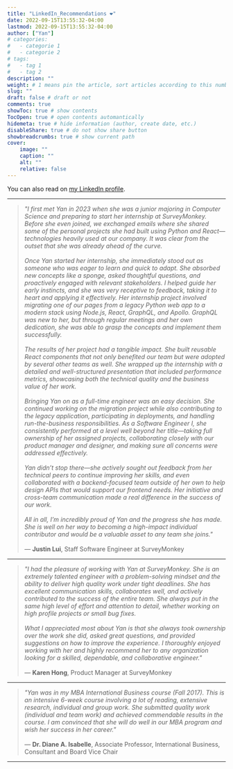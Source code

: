 ```yaml
---
title: "LinkedIn_Recommendations ❤️"
date: 2022-09-15T13:55:32-04:00
lastmod: 2022-09-15T13:55:32-04:00
author: ["Yan"]
# categories:
#   - categorie 1
#   - categorie 2
# tags:
#   - tag 1
#   - tag 2
description: ""
weight: # 1 means pin the article, sort articles according to this number
slug: ""
draft: false # draft or not
comments: true
showToc: true # show contents
TocOpen: true # open contents automantically
hidemeta: true # hide information (author, create date, etc.)
disableShare: true # do not show share button
showbreadcrumbs: true # show current path
cover:
    image: ""
    caption: ""
    alt: ""
    relative: false
---
```


You can also read on [my LinkedIn profile](https://www.linkedin.com/in/yantang01/).

---

> _"I first met Yan in 2023 when she was a junior majoring in Computer Science and preparing to start her internship at SurveyMonkey. Before she even joined, we exchanged emails where she shared some of the personal projects she had built using Python and React—technologies heavily used at our company. It was clear from the outset that she was already ahead of the curve.<br><br>Once Yan started her internship, she immediately stood out as someone who was eager to learn and quick to adapt. She absorbed new concepts like a sponge, asked thoughtful questions, and proactively engaged with relevant stakeholders. I helped guide her early instincts, and she was very receptive to feedback, taking it to heart and applying it effectively. Her internship project involved migrating one of our pages from a legacy Python web app to a modern stack using Node.js, React, GraphQL, and Apollo. GraphQL was new to her, but through regular meetings and her own dedication, she was able to grasp the concepts and implement them successfully.<br><br>The results of her project had a tangible impact. She built reusable React components that not only benefited our team but were adopted by several other teams as well. She wrapped up the internship with a detailed and well-structured presentation that included performance metrics, showcasing both the technical quality and the business value of her work.<br><br>Bringing Yan on as a full-time engineer was an easy decision. She continued working on the migration project while also contributing to the legacy application, participating in deployments, and handling run-the-business responsibilities. As a Software Engineer I, she consistently performed at a level well beyond her title—taking full ownership of her assigned projects, collaborating closely with our product manager and designer, and making sure all concerns were addressed effectively.<br><br>Yan didn’t stop there—she actively sought out feedback from her technical peers to continue improving her skills, and even collaborated with a backend-focused team outside of her own to help design APIs that would support our frontend needs. Her initiative and cross-team communication made a real difference in the success of our work.<br><br>All in all, I’m incredibly proud of Yan and the progress she has made. She is well on her way to becoming a high-impact individual contributor and would be a valuable asset to any team she joins."_<br><br>
> — **Justin Lui**, Staff Software Engineer at SurveyMonkey

---

> _"I had the pleasure of working with Yan at SurveyMonkey. She is an extremely talented engineer with a problem-solving mindset and the ability to deliver high quality work under tight deadlines. She has excellent communication skills, collaborates well, and actively contributed to the success of the entire team. She always put in the same high level of effort and attention to detail, whether working on high profile projects or small bug fixes.<br><br>What I appreciated most about Yan is that she always took ownership over the work she did, asked great questions, and provided suggestions on how to improve the experience. I thoroughly enjoyed working with her and highly recommend her to any organization looking for a skilled, dependable, and collaborative engineer."_<br><br>
> — **Karen Hong**, Product Manager at SurveyMonkey

---

> _"Yan was in my MBA International Business course (Fall 2017). This is an intensive 6-week course involving a lot of reading, extensive research, individual and group work. She submitted quality work (individual and team work) and achieved commendable results in the course. I am convinced that she will do well in our MBA program and wish her success in her career."_<br><br>
> — **Dr. Diane A. Isabelle**, Associate Professor, International Business, Consultant and Board Vice Chair

---
